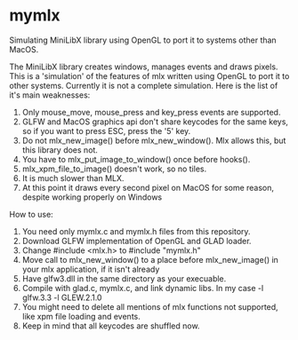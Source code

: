 # mymlx
Simulating MiniLibX library using OpenGL to port it to systems other than MacOS.

The MiniLibX library creates windows, manages events and draws pixels. This is a 'simulation' of the features of mlx written using OpenGL to port it to other systems.
Currently it is not a complete simulation. Here is the list of it's main weaknesses:

1. Only mouse_move, mouse_press and key_press events are supported.
2. GLFW and MacOS graphics api don't share keycodes for the same keys, so if you want to press ESC, press the '5' key.
3. Do not mlx_new_image() before mlx_new_window(). Mlx allows this, but this library does not.
4. You have to mlx_put_image_to_window() once before hooks().
5. mlx_xpm_file_to_image() doesn't work, so no tiles.
6. It is much slower than MLX.
7. At this point it draws every second pixel on MacOS for some reason, despite working properly on Windows

How to use:
1. You need only mymlx.c and mymlx.h files from this repository.
2. Download GLFW implementation of OpenGL and GLAD loader.
3. Change #include <mlx.h> to #include "mymlx.h"
4. Move call to mlx_new_window() to a place before mlx_new_image() in your mlx application, if it isn't already
5. Have glfw3.dll in the same directory as your execuable.
6. Compile with glad.c, mymlx.c, and link dynamic libs. In my case -l glfw.3.3 -l GLEW.2.1.0
7. You might need to delete all mentions of mlx functions not supported, like xpm file loading and events.
8. Keep in mind that all keycodes are shuffled now.

